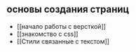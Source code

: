 ## основы создания страниц
- [[начало работы с версткой]]
- [[знакомство с css]]
- [[Стили связанные с текстом]]
